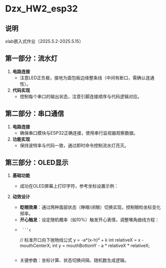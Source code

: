 
# Dzx_HW2_esp32  

## 说明  
xlab嵌入式作业（2025.5.2-2025.5.15）  


## 第一部分：流水灯  
1. **电路连接**  
   - 注意LED正负极，接地为面包板边缘整条线（中间有断口，需确认连通性）。  
2. **代码实现**  
   - 控制每个串口的输出状态，注意引脚连接顺序与代码逻辑对应。  


## 第二部分：串口通信  
1. **电路连接**  
   - 确保串口模块与ESP32正确连接，使用串行监视器观察数据。  
2. **功能实现**  
   - 保持波特率与代码一致，通过即时命令控制流水灯亮灭。  


## 第三部分：OLED显示  
1. **基础功能**  
   - 成功在OLED屏幕上打印字符，参考坐标设置示例：  

2. **动效设计**  
   - **眨眼效果**：通过两种面部状态（睁眼/闭眼）切换实现，控制眼睑坐标变化频率。  
   - **开心触发**：设定随机概率（如10%）触发开心表情，调整嘴角曲线方程：
   -      ```c  
      // 标准开口向下抛物线公式 y = -a*(x-h)² + k
       int relativeX = x - mouthCenterX;
       int y = mouthBottomY - a * relativeX * relativeX;
     ```     
   - 关键参数：坐标计算、状态切换间隔、随机数生成逻辑。
